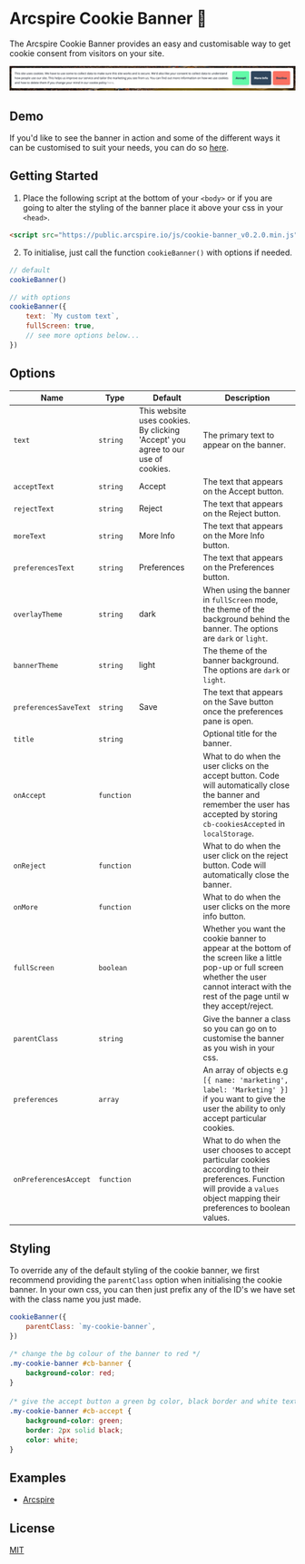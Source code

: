 # Arcspire Cookie Banner 🍪

The Arcspire Cookie Banner provides an easy and customisable way to get cookie consent from visitors on your site.

![/example.png](./example.png)

## Demo

If you'd like to see the banner in action and some of the different ways it can be customised to suit your needs, you can do so [here](https://arcspire.github.io/cookie-banner/).

## Getting Started

1. Place the following script at the bottom of your `<body>` or if you are going to alter the styling of the banner place it above your css in your `<head>`.

```html
<script src="https://public.arcspire.io/js/cookie-banner_v0.2.0.min.js"></script>
```

2. To initialise, just call the function `cookieBanner()` with options if needed.

```js
// default
cookieBanner()
```

```js
// with options
cookieBanner({
    text: `My custom text`,
    fullScreen: true,
    // see more options below...
})
```

## Options

| Name                  | Type       | Default                                                                          | Description                                                                                                                                                                                         |
| --------------------- | ---------- | -------------------------------------------------------------------------------- | --------------------------------------------------------------------------------------------------------------------------------------------------------------------------------------------------- |
| `text`                | `string`   | This website uses cookies. By clicking 'Accept' you agree to our use of cookies. | The primary text to appear on the banner.                                                                                                                                                           |
| `acceptText`          | `string`   | Accept                                                                           | The text that appears on the Accept button.                                                                                                                                                         |
| `rejectText`          | `string`   | Reject                                                                           | The text that appears on the Reject button.                                                                                                                                                         |
| `moreText`            | `string`   | More Info                                                                        | The text that appears on the More Info button.                                                                                                                                                      |
| `preferencesText`     | `string`   | Preferences                                                                      | The text that appears on the Preferences button.                                                                                                                                                    |
| `overlayTheme`        | `string`   | dark                                                                             | When using the banner in `fullScreen` mode, the theme of the background behind the banner. The options are `dark` or `light`.                                                                       |
| `bannerTheme`         | `string`   | light                                                                            | The theme of the banner background. The options are `dark` or `light`.                                                                                                                              |
| `preferencesSaveText` | `string`   | Save                                                                             | The text that appears on the Save button once the preferences pane is open.                                                                                                                         |
| `title`               | `string`   |                                                                                  | Optional title for the banner.                                                                                                                                                                      |
| `onAccept`            | `function` |                                                                                  | What to do when the user clicks on the accept button. Code will automatically close the banner and remember the user has accepted by storing `cb-cookiesAccepted` in `localStorage`.                |
| `onReject`            | `function` |                                                                                  | What to do when the user click on the reject button. Code will automatically close the banner.                                                                                                      |
| `onMore`              | `function` |                                                                                  | What to do when the user clicks on the more info button.                                                                                                                                            |
| `fullScreen`          | `boolean`  |                                                                                  | Whether you want the cookie banner to appear at the bottom of the screen like a little pop-up or full screen whether the user cannot interact with the rest of the page until w they accept/reject. |
| `parentClass`         | `string`   |                                                                                  | Give the banner a class so you can go on to customise the banner as you wish in your css.                                                                                                           |
| `preferences`         | `array`    |                                                                                  | An array of objects e.g `[{ name: 'marketing', label: 'Marketing' }]` if you want to give the user the ability to only accept particular cookies.                                                   |
| `onPreferencesAccept` | `function` |                                                                                  | What to do when the user chooses to accept particular cookies according to their preferences. Function will provide a `values` object mapping their preferences to boolean values.                  |

## Styling

To override any of the default styling of the cookie banner, we first recommend providing the `parentClass` option when initialising the cookie banner. In your own css, you can then just prefix any of the ID's we have set with the class name you just made.

```js
cookieBanner({
    parentClass: `my-cookie-banner`,
})
```

```css
/* change the bg colour of the banner to red */
.my-cookie-banner #cb-banner {
    background-color: red;
}

/* give the accept button a green bg color, black border and white text */
.my-cookie-banner #cb-accept {
    background-color: green;
    border: 2px solid black;
    color: white;
}
```

## Examples

-   [Arcspire](https://arcspire.io)

## License

[MIT](https://github.com/Arcspire/cookie-banner/blob/master/LICENSE.txt)

